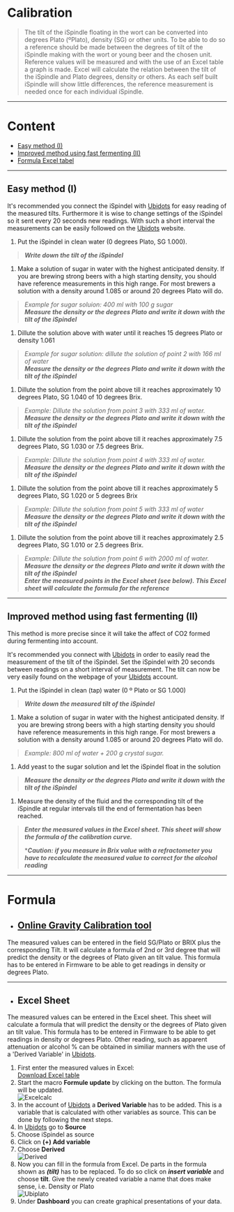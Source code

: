 # Calibration

>The tilt of the iSpindle floating in the wort can be converted into degrees Plato (ºPlato), density (SG) or other units. To be able to do so a reference should be made between the degrees of tilt of the iSpindle making with the wort or young beer and the chosen unit. Reference values will be measured and with the use of an Excel table a graph is made. Excel will calculate the relation between the tilt of the iSpindle and Plato degrees, density or others. As each self built iSpindle will show little differences, the reference measurement is needed once for each individual iSpindle. 

***

# Content
- [Easy method (I)](#easy-method-(I))
- [Improved method using fast fermenting (II)](#improved-method-using-fast-fermenting-(II))
- [Formula Excel tabel](#formula)

***

## Easy method (I)

It's recommended you connect the iSpindel with [Ubidots](https://ubidots.com/) for easy reading of the measured tilts. Furthermore it is wise to change settings of the iSpindel so it sent every 20 seconds new readings. With such a short interval the measurements can be easily followed on the [Ubidots](https://ubidots.com/) website.

1. Put the iSpindel in clean water (0 degrees Plato, SG 1.000).   
> ***Write down the tilt of the iSpindel***

1. Make a solution of sugar in water with the highest anticipated density. If you are brewing strong beers with a high starting density, you should have reference measurements in this high range. For most brewers a solution with a density around 1.085 or around 20 degrees Plato will do.      
> *Example for sugar soluion: 400 ml with 100 g sugar*     
> ***Measure the density or the degrees Plato and write it down with the tilt of the iSpindel***

1. Dillute the solution above with water until it reaches 15 degrees Plato or density 1.061       
>*Example for sugar solution: dillute the solution of point 2 with 166 ml of water*     
>***Measure the density or the degrees Plato and write it down with the tilt of the iSpindel***        

1. Dillute the solution from the point above till it reaches approximately 10 degrees Plato, SG 1.040 of 10 degrees Brix.       
>*Example: Dillute the solution from point 3 with 333 ml of water.*        
>***Measure the density or the degrees Plato and write it down with the tilt of the iSpindel***     

1. Dillute the solution from the point above till it reaches approximately 7.5 degrees Plato, SG 1.030 or 7.5 degrees Brix.
>*Example: Dillute the solution from point 4 with 333 ml of water.*        
>***Measure the density or the degrees Plato and write it down with the tilt of the iSpindel***     

1. Dillute the solution from the point above till it reaches approximately 5 degrees Plato, SG 1.020 or 5 degrees Brix
>*Example: Dillute the solution from point 5 with 333 ml of water*        
>***Measure the density or the degrees Plato and write it down with the tilt of the iSpindel***   

1. Dillute the solution from the point above till it reaches approximately 2.5 degrees Plato, SG 1.010 or 2.5 degrees Brix.     
>*Example: Dillute the solution from point 6 with 2000 ml of water.*      
>***Measure the density or the degrees Plato and write it down with the tilt of the iSpindel        
>Enter the measured points in the Excel sheet (see below). This Excel sheet will calculate the formula for the reference***

***
 
## Improved method using fast fermenting (II)

This method is more precise since it will take the affect of CO2 formed during fermenting into account.

It's recommended you connect with [Ubidots](https://ubidots.com/) in order to easily read the measurement of the tilt of the iSpindel. Set the iSpindel with 20 seconds between readings on a short interval of measurement. The tilt can now be very easily found on the webpage of your [Ubidots](https://ubidots.com/) account.

1. Put the iSpindel in clean (tap) water (0 º Plato or SG 1.000)      
>***Write down the measured tilt of the iSpindel***

1. Make a solution of sugar in water with the highest anticipated density. If you are brewing strong beers with a high starting density you should have reference measurements in this high range. For most brewers a solution with a density around 1.085 or around 20 degrees Plato will do.     
>*Example: 800 ml of water + 200 g crystal sugar.*

1. Add yeast to the sugar solution and let the iSpindel float in the solution         
>***Measure the density or the degrees Plato and write it down with the tilt of the iSpindel***

1. Measure the density of the fluid and the corresponding tilt of the iSpindle at regular intervals till the end of fermentation has been reached.      
>***Enter the measured values in the Excel sheet. This sheet will show the formula of the calibration curve.***     
>
>****Caution: if you measure in Brix value with a refractometer you have to recalculate the measured value to correct for the alcohol reading*** 

***

# Formula

- ## [Online Gravity Calibration tool](https://universam1.github.io/iSpindel/tools/calibration/calibration.htm)

The measured values can be entered in the field SG/Plato or BRIX plus the corresponding Tilt. It will calculate a formula of 2nd or 3rd degree that will predict the density or the degrees of Plato given an tilt value. This formula has to be entered in Firmware to be able to get readings in density or degrees Plato.

***

- ## Excel Sheet

The measured values can be entered in the Excel sheet. This sheet will calculate a formula that will predict the density or the degrees of Plato given an tilt value. This formula has to be entered in Firmware to be able to get readings in density or degrees Plato.
Other reading, such as apparent attenuation or alcohol % can be obtained in similiar manners with the use of a 'Derived Variable' in [Ubidots](https://ubidots.com/).

1. First enter the measured values in Excel:    
[Download Excel table](https://github.com/universam1/iSpindel/blob/master/docs/Kalibrierung.xlsm)
2. Start the macro **Formule update** by clicking on the button. The formula will be updated.     
![Excelcalc](/pics/Excelcalc.jpg)
3. In the account of [Ubidots](https://ubidots.com/) a **Derived Variable** has to be added. This is a variable that is calculated with other variables as source. This can be done by following the next steps.
4. In [Ubidots](https://ubidots.com/) go to **Source**
5. Choose iSpindel as source
6. Click on **(+) Add variable** 
7. Choose **Derived**      
![Derived](/pics/Ubiderived.jpg)
8. Now you can fill in the formula from Excel. De parts in the formula shown as ***(tilt)*** has to be replaced. To do so click on ***insert variable*** and choose **tilt**. Give the newly created variable a name that does make sense, i.e. Density or Plato     
![Ubiplato](/pics/Ubiplato.jpg)
9. Under **Dashboard** you can create graphical presentations of your data.
